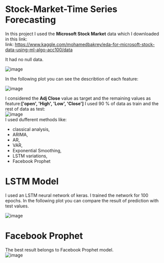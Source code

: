 # Stock-Market-Time Series Forecasting
In this project I used the **Microsoft Stock Market** data which I downloaded in this link:    
link: https://www.kaggle.com/mohamedbakrey/eda-for-microsoft-stock-data-using-ml-algo-acc100/data     

It had no null data.   


![image](https://user-images.githubusercontent.com/67642255/145197907-7f14cc19-b143-4b22-b311-5a2339331ef4.png)


In the following plot you can see the describtion of each feature:    

![image](https://user-images.githubusercontent.com/67642255/145198933-ebeb9d8b-af28-43e5-8be4-12454160cf1b.png)

I considered the **Adj Close** value as target and the remaining values as feature:**['open', 'High', 'Low', 'Close']**
I used 90 % of data as train and the rest of data as test:   
![image](https://user-images.githubusercontent.com/67642255/145199216-93c9a2e6-f36e-4441-9e83-857bd45bfdf3.png)  
I used dufferent methods like:  
- classical analysis,     
- ARIMA,    
- AR,   
- VAR,  
- Exponential Smoothing,  
- LSTM variations,   
- Facebook Prophet   

# LSTM Model

I used an LSTM neural network of keras. 
I trained the network for 100 epochs.
In the following plot you can compare the result of prediction with test values.   

![image](https://user-images.githubusercontent.com/67642255/145199974-e76e5bed-bd9e-4bd5-b687-187617cad402.png)  
# Facebook Prophet
The best result belongs to Facebook Prophet model.   
![image](https://user-images.githubusercontent.com/67642255/219398430-e9c2b452-ea87-4396-8d5d-d9a5fdcb20bb.png)

